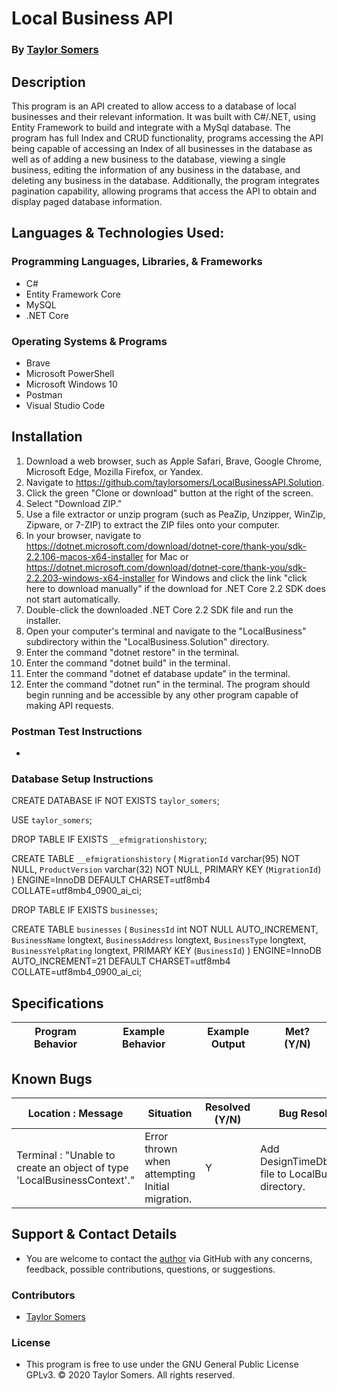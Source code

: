 # Local Business API

  ### By [Taylor Somers](https://github.com/taylorsomers/)

## Description

  This program is an API created to allow access to a database of local businesses and their relevant information. It was built with C#/.NET, using Entity Framework to build and integrate with a MySql database. The program has full Index and CRUD functionality, programs accessing the API being capable of accessing an Index of all businesses in the database as well as of adding a new business to the database, viewing a single business, editing the information of any business in the database, and deleting any business in the database. Additionally, the program integrates pagination capability, allowing programs that access the API to obtain and display paged database information.


## Languages & Technologies Used:

  ### Programming Languages, Libraries, & Frameworks
  * C#
  * Entity Framework Core
  * MySQL
  * .NET Core

  ### Operating Systems & Programs
  * Brave
  * Microsoft PowerShell
  * Microsoft Windows 10
  * Postman
  * Visual Studio Code

## Installation

  1.  Download a web browser, such as Apple Safari, Brave, Google Chrome, Microsoft Edge, Mozilla Firefox, or Yandex.
  2.  Navigate to https://github.com/taylorsomers/LocalBusinessAPI.Solution.
  3.  Click the green "Clone or download" button at the right of the screen.
  4.  Select "Download ZIP."
  5.  Use a file extractor or unzip program (such as PeaZip, Unzipper, WinZip, Zipware, or 7-ZIP) to extract the ZIP files onto your computer.
  6.  In your browser, navigate to https://dotnet.microsoft.com/download/dotnet-core/thank-you/sdk-2.2.106-macos-x64-installer for Mac or https://dotnet.microsoft.com/download/dotnet-core/thank-you/sdk-2.2.203-windows-x64-installer for Windows and click the link "click here to download manually" if the download for .NET Core 2.2 SDK does not start automatically.
  7.  Double-click the downloaded .NET Core 2.2 SDK file and run the installer.
  8.  Open your computer's terminal and navigate to the "LocalBusiness" subdirectory within the "LocalBusiness.Solution" directory.
  9.  Enter the command "dotnet restore" in the terminal.
  10. Enter the command "dotnet build" in the terminal.
  11. Enter the command "dotnet ef database update" in the terminal.
  12. Enter the command "dotnet run" in the terminal. The program should begin running and be accessible by any other program capable of making API requests.

### Postman Test Instructions

  * 

### Database Setup Instructions

  CREATE DATABASE  IF NOT EXISTS `taylor_somers`;

  USE `taylor_somers`;

  DROP TABLE IF EXISTS `__efmigrationshistory`;

  CREATE TABLE `__efmigrationshistory` (
    `MigrationId` varchar(95) NOT NULL,
    `ProductVersion` varchar(32) NOT NULL,
    PRIMARY KEY (`MigrationId`)
  ) ENGINE=InnoDB DEFAULT CHARSET=utf8mb4 COLLATE=utf8mb4_0900_ai_ci;

  DROP TABLE IF EXISTS `businesses`;

  CREATE TABLE `businesses` (
    `BusinessId` int NOT NULL AUTO_INCREMENT,
    `BusinessName` longtext,
    `BusinessAddress` longtext,
    `BusinessType` longtext,
    `BusinessYelpRating` longtext,
    PRIMARY KEY (`BusinessId`)
  ) ENGINE=InnoDB AUTO_INCREMENT=21 DEFAULT CHARSET=utf8mb4 COLLATE=utf8mb4_0900_ai_ci;


## Specifications

  | Program Behavior | Example Behavior | Example Output | Met? (Y/N) |
  | ----------- | ----------- | ----------- | ----------- |
  


## Known Bugs

| Location : Message |  Situation  | Resolved (Y/N) |  Bug Resolution Strategy |
| ----------- | ----------- | ----------- | ----------- |
| Terminal : "Unable to create an object of type 'LocalBusinessContext'." | Error thrown when attempting Initial migration. | Y | Add DesignTimeDbContextFactory.cs file to LocalBusiness/Models directory. |


## Support & Contact Details

  * You are welcome to contact the [author](https://github.com/taylorsomers/) via GitHub with any concerns, feedback, possible contributions, questions, or suggestions.


### Contributors

  * [Taylor Somers](https://github.com/taylorsomers/)


### License

  * This program is free to use under the GNU General Public License GPLv3. © 2020 Taylor Somers. All rights reserved.